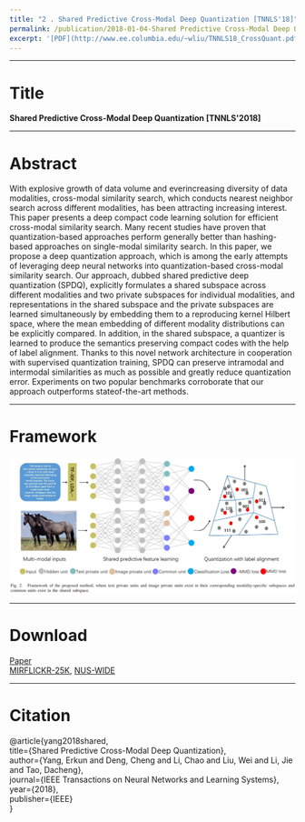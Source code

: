```yaml
---
title: "2 . Shared Predictive Cross-Modal Deep Quantization [TNNLS'18]"
permalink: /publication/2018-01-04-Shared Predictive Cross-Modal Deep Quantization
excerpt: '[PDF](http://www.ee.columbia.edu/~wliu/TNNLS18_CrossQuant.pdf), [Code](), [Project](/publication/2018-01-04-Shared Predictive Cross-Modal Deep Quantization)'
---
```


---
# Title
__Shared Predictive Cross-Modal Deep Quantization [TNNLS'2018]__  

---
# Abstract

With explosive growth of data volume and everincreasing diversity of data modalities, cross-modal similarity search, which conducts nearest neighbor search across different modalities, has been attracting increasing interest. This paper presents a deep compact code learning solution for efficient cross-modal similarity search. Many recent studies have proven that quantization-based approaches perform generally better than hashing-based approaches on single-modal similarity search. In this paper, we propose a deep quantization approach, which is among the early attempts of leveraging deep neural networks into quantization-based cross-modal similarity search. Our approach, dubbed shared predictive deep quantization (SPDQ), explicitly formulates a shared subspace across different modalities and two private subspaces for individual modalities, and representations in the shared subspace and the private subspaces are learned simultaneously by embedding them to a reproducing kernel Hilbert space, where the mean embedding of different modality distributions can be explicitly compared. In addition, in the shared subspace, a quantizer is learned to produce the semantics preserving compact codes with the help of label alignment. Thanks to this novel network architecture in cooperation with supervised quantization training, SPDQ can preserve intramodal and intermodal similarities as much as possible and greatly reduce quantization error. Experiments on two popular benchmarks corroborate that our approach outperforms stateof-the-art methods.

---
# Framework
![image](https://github.com/ChaoLi1991/ChaoLi1991.github.io/blob/master/files/SPDQ/SPDQ.png)

---
# Download
[Paper](http://www.ee.columbia.edu/~wliu/TNNLS18_CrossQuant.pdf)  
[MIRFLICKR-25K](http://press.liacs.nl/mirflickr/), [NUS-WIDE](http://lms.comp.nus.edu.sg/research/NUS-WIDE.htm)

---
# Citation
@article{yang2018shared,  
  title={Shared Predictive Cross-Modal Deep Quantization},  
  author={Yang, Erkun and Deng, Cheng and Li, Chao and Liu, Wei and Li, Jie and Tao, Dacheng},  
  journal={IEEE Transactions on Neural Networks and Learning Systems},  
  year={2018},  
  publisher={IEEE}  
}
